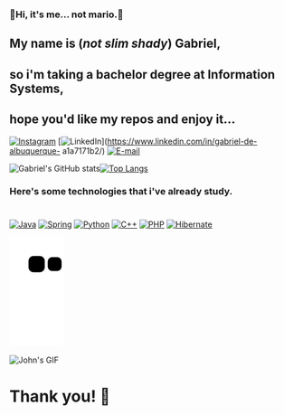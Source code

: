 ### 🍄Hi, it's me... not mario.🍄
##  My name is (*not slim shady*) Gabriel, 
##  so i'm taking a bachelor degree at Information Systems,
##  hope you'd like my repos and enjoy it...

[![Instagram](https://img.shields.io/badge/Instagram-E4405F?style=for-the-badge&logo=instagram&logoColor=white)](https://www.instagram.com/ld_gabriel04/)
[![LinkedIn](https://img.shields.io/badge/LinkedIn-0077B5?style=for-the-badge&logo=linkedin&logoColor=white)](https://www.linkedin.com/in/gabriel-de-albuquerque-    a1a7171b2/)
[![E-mail](https://img.shields.io/badge/Gmail-D14836?style=for-the-badge&logo=gmail&logoColor=white)](mailto:albuquerque.gabriel0420@gmail.com)

![Gabriel's GitHub stats](https://github-readme-stats.vercel.app/api?username=GabrielAL4&show_icons=true&theme=blue-green)[![Top Langs](https://github-readme-stats.vercel.app/api/top-langs/?username=GabrielAL4&layout=compact&theme=blue-green)](https://github.com/GabrielAL4/GabrielAL4)

### Here's some technologies that i've already study.
#

[![Java](https://img.shields.io/badge/Java-ED8B00?style=for-the-badge&logo=java&logoColor=white)]()
[![Spring](https://img.shields.io/badge/Spring-6DB33F?style=for-the-badge&logo=spring&logoColor=white)]()
[![Python](https://img.shields.io/badge/Python-14354C?style=for-the-badge&logo=python&logoColor=white)]()
[![C++](https://img.shields.io/badge/C%2B%2B-00599C?style=for-the-badge&logo=c%2B%2B&logoColor=white)]()
[![PHP](https://img.shields.io/badge/PHP-777BB4?style=for-the-badge&logo=php&logoColor=white)]()
[![Hibernate](https://img.shields.io/badge/Hibernate-59666C?style=for-the-badge&logo=Hibernate&logoColor=white)]()

![Snake animation](https://github.com/GabrielAL4/GabrielAL4/blob/output/github-contribution-grid-snake.svg)

![John's GIF](https://media.giphy.com/media/zDulT7X7Jfj6yZOt8A/giphy.gif)

# Thank you! 🤘
